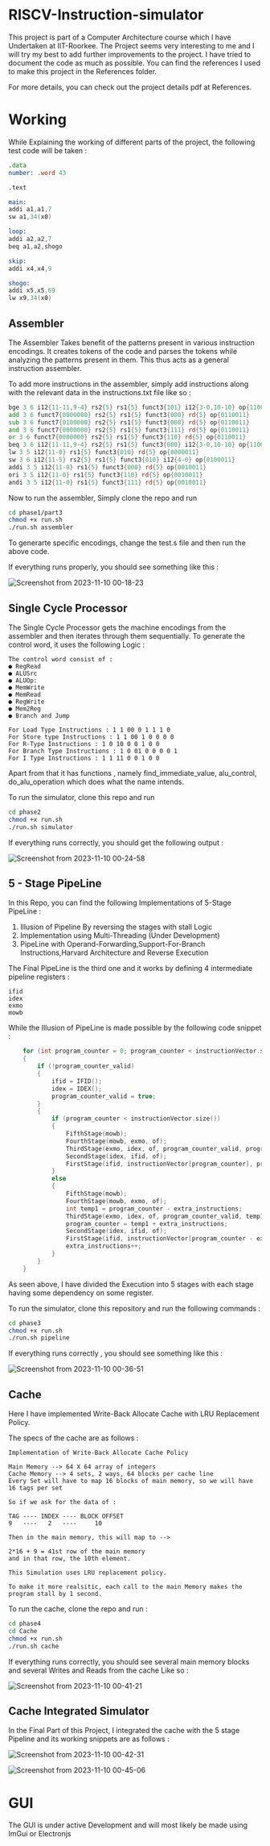 # RISCV-Instruction-simulator

This project is part of a Computer Architecture course which I have Undertaken at IIT-Roorkee. The Project seems very interesting to me and I will try my best to add further improvements to the project. I have tried to document the code as much as possible. You can find the references I used to make this project in the References folder. 

For more details, you can check out the project details pdf at References. 

# Working

While Explaining the working of different parts of the project, the following test code will be taken : 

```asm
.data
number: .word 43

.text

main:
addi a1,a1,7
sw a1,34(x0)

loop:
addi a2,a2,7
beq a1,a2,shogo

skip:
addi x4,x4,9

shogo:
addi x5,x5,69
lw x9,34(x0)
```

## Assembler

The Assembler Takes benefit of the patterns present in various instruction encodings. It creates tokens of the code and parses the tokens while analyzing the patterns present in them. 
This thus acts as a general instruction assembler. 

To add more instructions in the assembler, simply add instructions along with the relevant data in the instructions.txt file like so : 

```asm
bge 3 6 i12{11-11,9-4} rs2{5} rs1{5} funct3{101} i12{3-0,10-10} op{1100011}
add 3 6 funct7{0000000} rs2{5} rs1{5} funct3{000} rd{5} op{0110011}
sub 3 6 funct7{0100000} rs2{5} rs1{5} funct3{000} rd{5} op{0110011}
and 3 6 funct7{0000000} rs2{5} rs1{5} funct3{111} rd{5} op{0110011}
or 3 6 funct7{0000000} rs2{5} rs1{5} funct3{110} rd{5} op{0110011}
beq 3 6 i12{11-11,9-4} rs2{5} rs1{5} funct3{000} i12{3-0,10-10} op{1100011}
lw 3 5 i12{11-0} rs1{5} funct3{010} rd{5} op{0000011}
sw 3 6 i12{11-5} rs2{5} rs1{5} funct3{010} i12{4-0} op{0100011}
addi 3 5 i12{11-0} rs1{5} funct3{000} rd{5} op{0010011}
ori 3 5 i12{11-0} rs1{5} funct3{110} rd{5} op{0010011}
andi 3 5 i12{11-0} rs1{5} funct3{111} rd{5} op{0010011}
```

Now to run the assembler, Simply clone the repo and run 

```sh
cd phase1/part3
chmod +x run.sh
./run.sh assembler
```

To generarte specific encodings, change the test.s file and then run the above code. 

If everything runs properly, you should see something like this : 

![Screenshot from 2023-11-10 00-18-23](https://github.com/Sh0g0-1758/RISCV-Instruction-simulator/assets/114918019/e4aa8ca0-b8ca-458f-9e7d-fde563d951fe)

## Single Cycle Processor

The Single Cycle Processor gets the machine encodings from the assembler and then iterates through them sequentially. To generate the control word, it uses the following Logic : 

```
The control word consist of :
● RegRead
● ALUSrc
● ALUOp:
● MemWrite
● MemRead
● RegWrite
● Mem2Reg
● Branch and Jump

For Load Type Instructions : 1 1 00 0 1 1 1 0
For Store type Instructions : 1 1 00 1 0 0 0 0
For R-Type Instructions : 1 0 10 0 0 1 0 0
For Branch Type Instructions : 1 0 01 0 0 0 0 1
For I Type Instructions : 1 1 11 0 0 1 0 0
```

Apart from that it has functions , namely find_immediate_value, alu_control, do_alu_operation which does what the name intends. 

To run the simulator, clone this repo and run 

```sh
cd phase2
chmod +x run.sh
./run.sh simulator
```

If everything runs correctly, you should get the following output : 

![Screenshot from 2023-11-10 00-24-58](https://github.com/Sh0g0-1758/RISCV-Instruction-simulator/assets/114918019/8c720b7c-4af7-425c-b9f9-180c64001751)

## 5 - Stage PipeLine

In this Repo, you can find the following Implementations of 5-Stage PipeLine : 

1) Illusion of Pipeline By reversing the stages with stall Logic
2) Implementation using Multi-Threading (Under Development)
3) PipeLine with Operand-Forwarding,Support-For-Branch Instructions,Harvard Architecture and Reverse Execution

The Final PipeLine is the third one and it works by defining 4 intermediate pipeline registers : 

```
ifid
idex
exmo
mowb
```

While the Illusion of PipeLine is made possible by the following code snippet : 

```cpp
    for (int program_counter = 0; program_counter < instructionVector.size() + 4; program_counter++)
    {
        if (!program_counter_valid)
        {
            ifid = IFID();
            idex = IDEX();
            program_counter_valid = true;
        }
        {
            if (program_counter < instructionVector.size())
            {
                FifthStage(mowb);
                FourthStage(mowb, exmo, of);
                ThirdStage(exmo, idex, of, program_counter_valid, program_counter, instructionVector.size());
                SecondStage(idex, ifid, of);
                FirstStage(ifid, instructionVector[program_counter], program_counter);
            }
            else
            {
                FifthStage(mowb);
                FourthStage(mowb, exmo, of);
                int temp1 = program_counter - extra_instructions;
                ThirdStage(exmo, idex, of, program_counter_valid, temp1, instructionVector.size());
                program_counter = temp1 + extra_instructions;
                SecondStage(idex, ifid, of);
                FirstStage(ifid, instructionVector[program_counter - extra_instructions], program_counter - extra_instructions);
                extra_instructions++;
            }
        }
    }
```

As seen above, I have divided the Execution into 5 stages with each stage having some dependency on some register. 

To run the simulator, clone this repository and run the following commands : 

```sh
cd phase3
chmod +x run.sh
./run.sh pipeline
```

If everything runs correctly , you should see something like this : 

![Screenshot from 2023-11-10 00-36-51](https://github.com/Sh0g0-1758/RISCV-Instruction-simulator/assets/114918019/66a572a3-bc69-48eb-934b-49fe7b99ec33)

## Cache

Here I have implemented Write-Back Allocate Cache with LRU Replacement Policy. 

The specs of the cache are as follows : 

```
Implementation of Write-Back Allocate Cache Policy

Main Memory --> 64 X 64 array of integers
Cache Memory --> 4 sets, 2 ways, 64 blocks per cache line
Every Set will have to map 16 blocks of main memory, so we will have 16 tags per set

So if we ask for the data of :

TAG ---- INDEX ---- BLOCK OFFSET
9   ----   2   ----     10

Then in the main memory, this will map to -->

2*16 + 9 = 41st row of the main memory
and in that row, the 10th element.

This Simulation uses LRU replacement policy.

To make it more realsitic, each call to the main Memory makes the program stall by 1 second.
```

To run the cache, clone the repo and run : 

```sh
cd phase4
cd Cache
chmod +x run.sh
./run.sh cache
```

If everything runs correctly, you should see several main memory blocks and several Writes and Reads from the cache Like so : 

![Screenshot from 2023-11-10 00-41-21](https://github.com/Sh0g0-1758/RISCV-Instruction-simulator/assets/114918019/36e1d83d-c551-4c55-9cf2-6dad32b3dcd9)

## Cache Integrated Simulator 

In the Final Part of this Project, I integrated the cache with the 5 stage Pipeline and its working snippets are as follows : 

![Screenshot from 2023-11-10 00-42-31](https://github.com/Sh0g0-1758/RISCV-Instruction-simulator/assets/114918019/48c1393b-c494-4b95-8083-46fbf755d318)

![Screenshot from 2023-11-10 00-45-06](https://github.com/Sh0g0-1758/RISCV-Instruction-simulator/assets/114918019/d9027254-61eb-4d4e-a415-d96aa55f2dfa)

# GUI 

The GUI is under active Development and will most likely be made using ImGui or Electronjs

